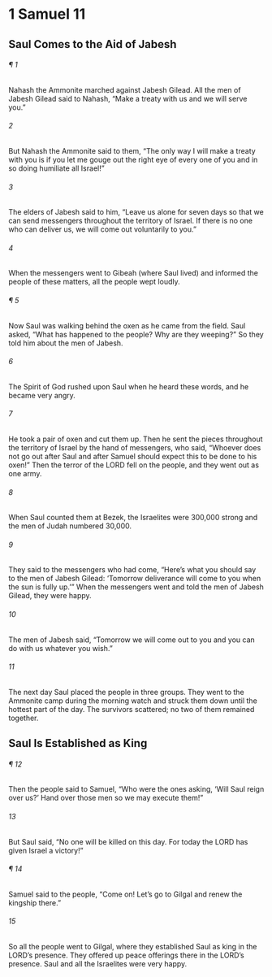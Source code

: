 # 1 Samuel 11
## Saul Comes to the Aid of Jabesh
###### ¶ 1
Nahash the Ammonite marched against Jabesh Gilead. All the men of Jabesh Gilead said to Nahash, “Make a treaty with us and we will serve you.”
###### 2
But Nahash the Ammonite said to them, “The only way I will make a treaty with you is if you let me gouge out the right eye of every one of you and in so doing humiliate all Israel!”
###### 3
The elders of Jabesh said to him, “Leave us alone for seven days so that we can send messengers throughout the territory of Israel. If there is no one who can deliver us, we will come out voluntarily to you.”
###### 4
When the messengers went to Gibeah (where Saul lived) and informed the people of these matters, all the people wept loudly.
###### ¶ 5
Now Saul was walking behind the oxen as he came from the field. Saul asked, “What has happened to the people? Why are they weeping?” So they told him about the men of Jabesh.
###### 6
The Spirit of God rushed upon Saul when he heard these words, and he became very angry.
###### 7
He took a pair of oxen and cut them up. Then he sent the pieces throughout the territory of Israel by the hand of messengers, who said, “Whoever does not go out after Saul and after Samuel should expect this to be done to his oxen!” Then the terror of the LORD fell on the people, and they went out as one army.
###### 8
When Saul counted them at Bezek, the Israelites were 300,000 strong and the men of Judah numbered 30,000.
###### 9
They said to the messengers who had come, “Here’s what you should say to the men of Jabesh Gilead: ‘Tomorrow deliverance will come to you when the sun is fully up.’” When the messengers went and told the men of Jabesh Gilead, they were happy.
###### 10
The men of Jabesh said, “Tomorrow we will come out to you and you can do with us whatever you wish.”
###### 11
The next day Saul placed the people in three groups. They went to the Ammonite camp during the morning watch and struck them down until the hottest part of the day. The survivors scattered; no two of them remained together.
## Saul Is Established as King
###### ¶ 12
Then the people said to Samuel, “Who were the ones asking, ‘Will Saul reign over us?’ Hand over those men so we may execute them!”
###### 13
But Saul said, “No one will be killed on this day. For today the LORD has given Israel a victory!”
###### ¶ 14
Samuel said to the people, “Come on! Let’s go to Gilgal and renew the kingship there.”
###### 15
So all the people went to Gilgal, where they established Saul as king in the LORD’s presence. They offered up peace offerings there in the LORD’s presence. Saul and all the Israelites were very happy.
